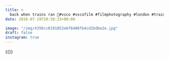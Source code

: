 ```yaml
---
title: >
  back when trains ran 🚈#vsco #vscofilm #filmphotography #london #train
date: 2016-07-19T20:58:33+00:00

image: "/img/4356cc0191852e6f6408fb4cd1bdbe2e.jpg"
draft: false
instagram: true
---
```


{{<photo src="/img/4356cc0191852e6f6408fb4cd1bdbe2e.jpg">}}
